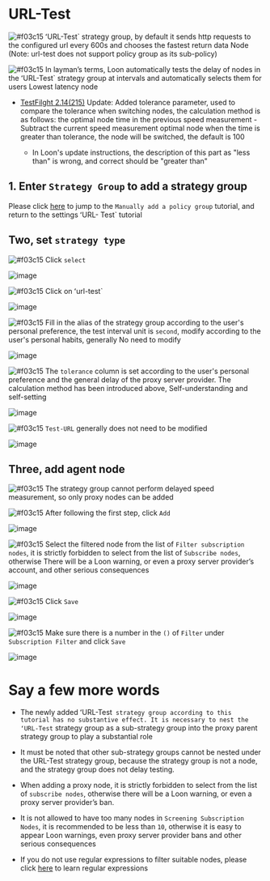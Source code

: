 # URL-Test

![#f03c15](https://placehold.it/15/f03c15/000000?text=+) ʻURL-Test` strategy group, by default it sends http requests to the configured url every 600s and chooses the fastest return data Node (Note: url-test does not support policy group as its sub-policy)

![#f03c15](https://placehold.it/15/f03c15/000000?text=+) In layman’s terms, Loon automatically tests the delay of nodes in the ʻURL-Test` strategy group at intervals and automatically selects them for users Lowest latency node

- [TestFilght 2.14(215)](https://t.me/LoonNews/287) Update: Added tolerance parameter, used to compare the tolerance when switching nodes, the calculation method is as follows: the optimal node time in the previous speed measurement -Subtract the current speed measurement optimal node when the time is greater than tolerance, the node will be switched, the default is 100

  - In Loon's update instructions, the description of this part as "less than" is wrong, and correct should be "greater than"

## 1. Enter `Strategy Group` to add a strategy group

Please click [here](https://github.com/chiupam/tutorial/blob/master/Loon/Plus/New_Proxy_Group_EN.md) to jump to the `Manually add a policy group` tutorial, and return to the settings ʻURL- Test` tutorial

## Two, set `strategy type`

![#f03c15](https://placehold.it/15/f03c15/000000?text=+) Click `select`

![image](https://raw.githubusercontent.com/chiupam/tutorial-image/master/Loon/Plus/URL-Test_1.jpg)

![#f03c15](https://placehold.it/15/f03c15/000000?text=+) Click on ʻurl-test`

![image](https://raw.githubusercontent.com/chiupam/tutorial-image/master/Loon/Plus/URL-Test_2.jpg)

![#f03c15](https://placehold.it/15/f03c15/000000?text=+) Fill in the alias of the strategy group according to the user's personal preference, the test interval unit is `second`, modify according to the user's personal habits, generally No need to modify

![image](https://raw.githubusercontent.com/chiupam/tutorial-image/master/Loon/Plus/URL-Test_3.jpg)

![#f03c15](https://placehold.it/15/f03c15/000000?text=+) The `tolerance` column is set according to the user's personal preference and the general delay of the proxy server provider. The calculation method has been introduced above, Self-understanding and self-setting

![image](https://raw.githubusercontent.com/chiupam/tutorial-image/master/Loon/Plus/URL-Test_9.jpg)

![#f03c15](https://placehold.it/15/f03c15/000000?text=+) `Test-URL` generally does not need to be modified

![image](https://raw.githubusercontent.com/chiupam/tutorial-image/master/Loon/Plus/URL-Test_4.jpg)

## Three, add agent node

![#f03c15](https://placehold.it/15/f03c15/000000?text=+) The strategy group cannot perform delayed speed measurement, so only proxy nodes can be added

![#f03c15](https://placehold.it/15/f03c15/000000?text=+) After following the first step, click `Add`

![image](https://raw.githubusercontent.com/chiupam/tutorial-image/master/Loon/Plus/URL-Test_5.jpg)

![#f03c15](https://placehold.it/15/f03c15/000000?text=+) Select the filtered node from the list of `Filter subscription nodes`, it is strictly forbidden to select from the list of `Subscribe nodes`, otherwise There will be a Loon warning, or even a proxy server provider’s account, and other serious consequences

![image](https://raw.githubusercontent.com/chiupam/tutorial-image/master/Loon/Plus/URL-Test_6.jpg)

![#f03c15](https://placehold.it/15/f03c15/000000?text=+) Click `Save`

![image](https://raw.githubusercontent.com/chiupam/tutorial-image/master/Loon/Plus/URL-Test_7.jpg)

![#f03c15](https://placehold.it/15/f03c15/000000?text=+) Make sure there is a number in the `()` of `Filter` under `Subscription Filter` and click `Save`

![image](https://raw.githubusercontent.com/chiupam/tutorial-image/master/Loon/Plus/URL-Test_8.jpg)

# Say a few more words

- The newly added ʻURL-Test` strategy group according to this tutorial has no substantive effect. It is necessary to nest the ʻURL-Test` strategy group as a sub-strategy group into the proxy parent strategy group to play a substantial role

- It must be noted that other sub-strategy groups cannot be nested under the URL-Test strategy group, because the strategy group is not a node, and the strategy group does not delay testing.

- When adding a proxy node, it is strictly forbidden to select from the list of `subscribe nodes`, otherwise there will be a Loon warning, or even a proxy server provider’s ban.

- It is not allowed to have too many nodes in `Screening Subscription Nodes`, it is recommended to be less than `10`, otherwise it is easy to appear Loon warnings, even proxy server provider bans and other serious consequences

- If you do not use regular expressions to filter suitable nodes, please click [here](https://github.com/chiupam/tutorial/blob/master/Loon/Plus/Regex_EN.md) to learn regular expressions